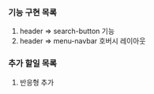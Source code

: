 ### 기능 구현 목록

1. header => search-button 기능
2. header => menu-navbar 호버시 레이아웃

### 추가 할일 목록

1. 반응형 추가
